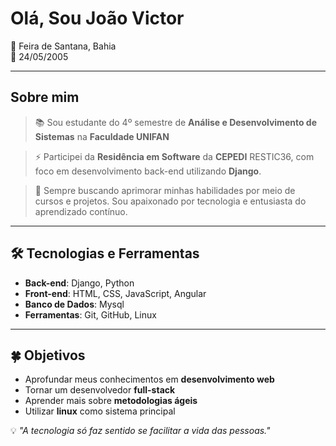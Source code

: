 # Olá, Sou João Victor

📍 Feira de Santana, Bahia  
📅 24/05/2005 

---

## Sobre mim

>📚 Sou estudante do 4º semestre de **Análise e Desenvolvimento de Sistemas** na **Faculdade UNIFAN**

>⚡ Participei da **Residência em Software** da **CEPEDI** RESTIC36, com foco em desenvolvimento back-end utilizando **Django**.

>🚀 Sempre buscando aprimorar minhas habilidades por meio de cursos e projetos. Sou apaixonado por tecnologia e entusiasta do aprendizado contínuo. 

---

## 🛠️ Tecnologias e Ferramentas  
- **Back-end**: Django, Python  
- **Front-end**: HTML, CSS, JavaScript, Angular  
- **Banco de Dados**: Mysql  
- **Ferramentas**: Git, GitHub, Linux

---
## 🍀 Objetivos  
- Aprofundar meus conhecimentos em **desenvolvimento web** 
- Tornar um desenvolvedor **full-stack**
- Aprender mais sobre **metodologias ágeis** 
- Utilizar **linux** como sistema principal

<!--
## 📫 Como me encontrar  
- **E-mail**: [seuemail@exemplo.com]()  
- **LinkedIn**: [linkedin.com/in/seuperfil]()  
- **Portfólio**: [seusite.com]()
-->

💡 _"A tecnologia só faz sentido se facilitar a vida das pessoas."_ 
